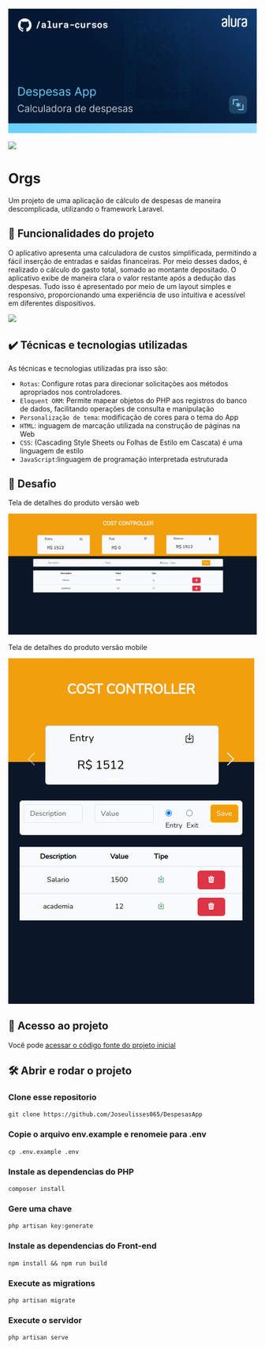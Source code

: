  ![Thumbnail GitHub](./public/img/tumbnail.png)

![](https://img.shields.io/github/license/alura-cursos/android-com-kotlin-personalizando-ui)

# Orgs

 Um projeto de uma aplicação de cálculo de despesas de maneira descomplicada, utilizando o framework Laravel.

## 🔨 Funcionalidades do projeto

O aplicativo apresenta uma calculadora de custos simplificada, permitindo a fácil inserção de entradas e saídas financeiras. Por meio desses dados, é realizado o cálculo do gasto total, somado ao montante depositado. O aplicativo exibe de maneira clara o valor restante após a dedução das despesas. Tudo isso é apresentado por meio de um layout simples e responsivo, proporcionando uma experiência de uso intuitiva e acessível em diferentes dispositivos.

![](img/amostra.gif)

## ✔️ Técnicas e tecnologias utilizadas

As técnicas e tecnologias utilizadas pra isso são:


- `Rotas`: Configure rotas para direcionar solicitações aos métodos apropriados nos controladores.
- `Eloquent ORM`:  Permite mapear objetos do PHP aos registros do banco de dados, facilitando operações de consulta e manipulação
- `Personalização de tema`: modificação de cores para o tema do App
- `HTML`: inguagem de marcação utilizada na construção de páginas na Web
- `CSS`: (Cascading Style Sheets ou Folhas de Estilo em Cascata) é uma linguagem de estilo
- `JavaScript`:linguagem de programação interpretada estruturada

## 🎯 Desafio

Tela de detalhes do produto versão web

![orgs-desafio-detalhes](./public/img/tela_desktop.png)

Tela de detalhes do produto versão mobile

![orgs-desafio-detalhes](./public/img/tela_mobile.png)



## 📁 Acesso ao projeto

Você pode [acessar o código fonte do projeto inicial](https://github.com/Joseulisses065/DespesasApp) 

## 🛠️ Abrir e rodar o projeto

### Clone esse repositorio
```
git clone https://github.com/Joseulisses065/DespesasApp

```


### Copie o arquivo env.example e renomeie para .env
```
cp .env.example .env
```

### Instale as dependencias do PHP
```
composer install
```
### Gere uma chave
```
php artisan key:generate
```

### Instale as dependencias do Front-end
```
npm install && npm run build
```
### Execute as migrations
```
php artisan migrate
```

### Execute o servidor
```
php artisan serve
```